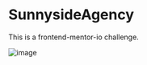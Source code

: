 # SunnysideAgency

This is a frontend-mentor-io challenge.

![image](https://user-images.githubusercontent.com/77820313/150664362-23cb9816-b460-49f4-a966-d007c29d6a65.png)

